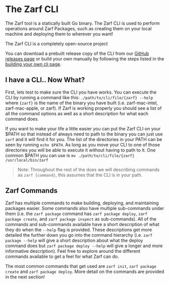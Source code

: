 # The Zarf CLI
<!-- TODO: @JPERRY This text seems weird because of how short it is. What else can we be saying here? -->
The Zarf tool is a statically built Go binary. The Zarf CLI is used to perform operations around Zarf Packages, such as creating them on your local machine and deploying them to wherever you want!

The Zarf CLI is a completely open-source project  

You can download a prebuilt release copy of the CLI from our [GitHub releases page](https://github.com/defenseunicorns/zarf/releases) or build your own manually by following the steps listed in the [building your own cli page](./building-your-own-cli).


## I have a CLI.. Now What?
First, lets test to make sure the CLI you have works. You can execute the CLI by running a command like this: `./path/to/cli/file/{zarf} --help` where `{zarf}` is the name of the binary you have built (i.e. zarf-mac-intel, zarf-mac-apple, or zarf). If Zarf is working properly you should see a list of all the command options as well as a short description for what each command does.

If you want to make your life a little easier you can put the Zarf CLI on your $PATH so that instead of always need to path to the binary you can just use `zarf` and it will find it for you. The list of the directories in your PATH can be seen by running `echo $PATH`. As long as you move your CLI to one of those directories you will be able to execute it without having to path to it. One common $PATH you can use is `mv ./path/to/cli/file/{zarf} /usr/local/bin/zarf`

> Note: Throughout the rest of the does we will describing commands as `zarf {command}`, this assumes that the CLI is in your path.

## Zarf Commands
Zarf has multiple commands to make building, deploying, and maintaining packages easier. Some commands also have multiple sub-commands under them (i.e. the `zarf package` command has `zarf package deploy`, `zarf package create`, and `zarf package inspect` as sub-commands). All of the commands and sub-commands available have a short description of what they do when the `--help` flag is provided. These descriptions get more detailed the further down you go into the command hierarchy (i.e. `zarf package --help` will give a short description about what the deploy command does but `zarf package deploy --help` will give a longer and more informative description). Feel free to explore around the different commands available to get a feel for what Zarf can do.

The most common commands that get used are `zarf init`, `zarf package create` and `zarf package deploy`. More detail on the commands are provided in the next section!

<!-- TODO: @JPERRY Does cobra have a good way to export CLI definitions for documentation? That would be a really useful tool -->
